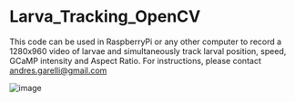 # Larva_Tracking_OpenCV
This code can be used in RaspberryPi or any other computer to record a 1280x960 video of larvae and simultaneously track larval position, speed, GCaMP intensity and Aspect Ratio.
For instructions, please contact andres.garelli@gmail.com

![image](https://user-images.githubusercontent.com/55545340/157072660-51c23be3-4222-4479-9087-dd5f16af17cc.png)

